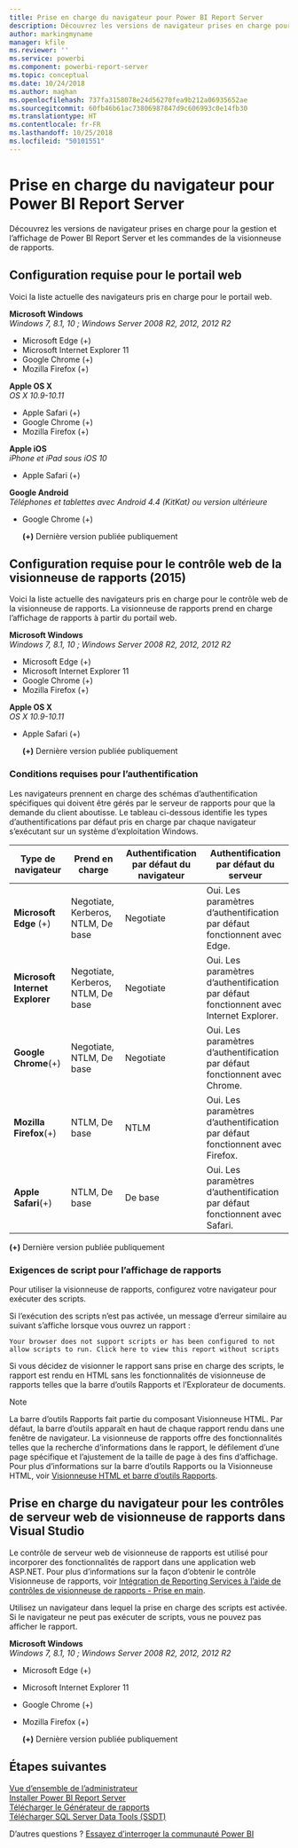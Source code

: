 ```yaml
---
title: Prise en charge du navigateur pour Power BI Report Server
description: Découvrez les versions de navigateur prises en charge pour la gestion et l’affichage de Power BI Report Server et les commandes de la visionneuse de rapports.
author: markingmyname
manager: kfile
ms.reviewer: ''
ms.service: powerbi
ms.component: powerbi-report-server
ms.topic: conceptual
ms.date: 10/24/2018
ms.author: maghan
ms.openlocfilehash: 737fa3158078e24d56270fea9b212a06935652ae
ms.sourcegitcommit: 60fb46b61ac73806987847d9c606993c0e14fb30
ms.translationtype: HT
ms.contentlocale: fr-FR
ms.lasthandoff: 10/25/2018
ms.locfileid: "50101551"
---
```

# <a name="browser-support-for-power-bi-report-server"></a>Prise en charge du navigateur pour Power BI Report Server
Découvrez les versions de navigateur prises en charge pour la gestion et l’affichage de Power BI Report Server et les commandes de la visionneuse de rapports.

## <a name="browser-requirements-for-the-web-portal"></a>Configuration requise pour le portail web
Voici la liste actuelle des navigateurs pris en charge pour le portail web.

**Microsoft Windows**  
*Windows 7, 8.1, 10 ; Windows Server 2008 R2, 2012, 2012 R2*

* Microsoft Edge (+)
* Microsoft Internet Explorer 11
* Google Chrome (+)
* Mozilla Firefox (+)

**Apple OS X**  
*OS X 10.9-10.11*

* Apple Safari (+)
* Google Chrome (+)
* Mozilla Firefox (+)

**Apple iOS**  
*iPhone et iPad sous iOS 10*

* Apple Safari (+)

**Google Android**  
*Téléphones et tablettes avec Android 4.4 (KitKat) ou version ultérieure*

* Google Chrome (+)
  
  **(+)**  Dernière version publiée publiquement

## <a name="browser-requirements-for-the-report-viewer-web-control-2015"></a>Configuration requise pour le contrôle web de la visionneuse de rapports (2015)
Voici la liste actuelle des navigateurs pris en charge pour le contrôle web de la visionneuse de rapports. La visionneuse de rapports prend en charge l’affichage de rapports à partir du portail web.

**Microsoft Windows**  
*Windows 7, 8.1, 10 ; Windows Server 2008 R2, 2012, 2012 R2*

* Microsoft Edge (+)
* Microsoft Internet Explorer 11
* Google Chrome (+)
* Mozilla Firefox (+)

**Apple OS X**  
*OS X 10.9-10.11*

* Apple Safari (+)
  
  **(+)**  Dernière version publiée publiquement

### <a name="authentication-requirements"></a>Conditions requises pour l’authentification
Les navigateurs prennent en charge des schémas d’authentification spécifiques qui doivent être gérés par le serveur de rapports pour que la demande du client aboutisse. Le tableau ci-dessous identifie les types d’authentifications par défaut pris en charge par chaque navigateur s’exécutant sur un système d’exploitation Windows.

| **Type de navigateur** | **Prend en charge** | **Authentification par défaut du navigateur** | **Authentification par défaut du serveur** |
| --- | --- | --- | --- |
| **Microsoft Edge** (+) |Negotiate, Kerberos, NTLM, De base |Negotiate |Oui. Les paramètres d’authentification par défaut fonctionnent avec Edge. |
| **Microsoft Internet Explorer** |Negotiate, Kerberos, NTLM, De base |Negotiate |Oui. Les paramètres d’authentification par défaut fonctionnent avec Internet Explorer. |
| **Google Chrome**(+) |Negotiate, NTLM, De base |Negotiate |Oui. Les paramètres d’authentification par défaut fonctionnent avec Chrome. |
| **Mozilla Firefox**(+) |NTLM, De base |NTLM |Oui. Les paramètres d’authentification par défaut fonctionnent avec Firefox. |
| **Apple Safari**(+) |NTLM, De base |De base |Oui. Les paramètres d’authentification par défaut fonctionnent avec Safari. |

 **(+)**  Dernière version publiée publiquement

### <a name="script-requirements-for-viewing-reports"></a>Exigences de script pour l’affichage de rapports
Pour utiliser la visionneuse de rapports, configurez votre navigateur pour exécuter des scripts.

Si l’exécution des scripts n’est pas activée, un message d’erreur similaire au suivant s’affiche lorsque vous ouvrez un rapport :

```
Your browser does not support scripts or has been configured to not allow scripts to run. Click here to view this report without scripts
```

 Si vous décidez de visionner le rapport sans prise en charge des scripts, le rapport est rendu en HTML sans les fonctionnalités de visionneuse de rapports telles que la barre d’outils Rapports et l’Explorateur de documents.

> [!NOTE]
> La barre d’outils Rapports fait partie du composant Visionneuse HTML. Par défaut, la barre d’outils apparaît en haut de chaque rapport rendu dans une fenêtre de navigateur. La visionneuse de rapports offre des fonctionnalités telles que la recherche d’informations dans le rapport, le défilement d’une page spécifique et l’ajustement de la taille de page à des fins d’affichage. Pour plus d’informations sur la barre d’outils Rapports ou la Visionneuse HTML, voir [Visionneuse HTML et barre d’outils Rapports](https://docs.microsoft.com/sql/reporting-services/html-viewer-and-the-report-toolbar).
> 
> 

## <a name="browser-support-for-report-viewer-web-server-controls-in-visual-studio"></a>Prise en charge du navigateur pour les contrôles de serveur web de visionneuse de rapports dans Visual Studio
Le contrôle de serveur web de visionneuse de rapports est utilisé pour incorporer des fonctionnalités de rapport dans une application web ASP.NET. Pour plus d’informations sur la façon d’obtenir le contrôle Visionneuse de rapports, voir [Intégration de Reporting Services à l’aide de contrôles de visionneuse de rapports - Prise en main](https://docs.microsoft.com/sql/reporting-services/application-integration/integrating-reporting-services-using-reportviewer-controls-get-started).

Utilisez un navigateur dans lequel la prise en charge des scripts est activée. Si le navigateur ne peut pas exécuter de scripts, vous ne pouvez pas afficher le rapport.

**Microsoft Windows**  
*Windows 7, 8.1, 10 ; Windows Server 2008 R2, 2012, 2012 R2*

* Microsoft Edge (+)
* Microsoft Internet Explorer 11
* Google Chrome (+)
* Mozilla Firefox (+)
  
  **(+)**  Dernière version publiée publiquement

## <a name="next-steps"></a>Étapes suivantes
[Vue d’ensemble de l’administrateur](admin-handbook-overview.md)  
[Installer Power BI Report Server](install-report-server.md)  
[Télécharger le Générateur de rapports](https://www.microsoft.com/download/details.aspx?id=53613)  
[Télécharger SQL Server Data Tools (SSDT)](http://go.microsoft.com/fwlink/?LinkID=616714)

D’autres questions ? [Essayez d’interroger la communauté Power BI](https://community.powerbi.com/)

